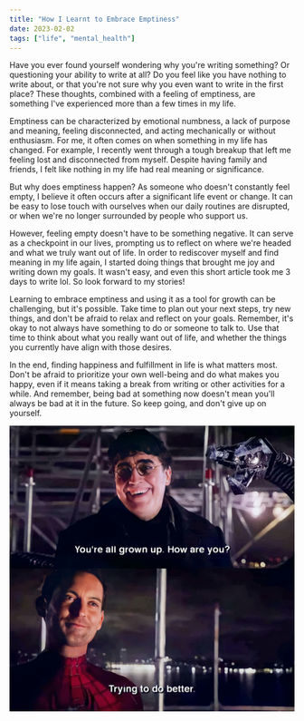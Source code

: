 ```yaml
---
title: "How I Learnt to Embrace Emptiness"
date: 2023-02-02
tags: ["life", "mental_health"]
---
```


Have you ever found yourself wondering why you're writing something? Or questioning your ability to write at all? Do you feel like you have nothing to write about, or that you're not sure why you even want to write in the first place? These thoughts, combined with a feeling of emptiness, are something I've experienced more than a few times in my life.

Emptiness can be characterized by emotional numbness, a lack of purpose and meaning, feeling disconnected, and acting mechanically or without enthusiasm. For me, it often comes on when something in my life has changed. For example, I recently went through a tough breakup that left me feeling lost and disconnected from myself. Despite having family and friends, I felt like nothing in my life had real meaning or significance.

But why does emptiness happen? As someone who doesn't constantly feel empty, I believe it often occurs after a significant life event or change. It can be easy to lose touch with ourselves when our daily routines are disrupted, or when we're no longer surrounded by people who support us.

However, feeling empty doesn't have to be something negative. It can serve as a checkpoint in our lives, prompting us to reflect on where we're headed and what we truly want out of life. In order to rediscover myself and find meaning in my life again, I started doing things that brought me joy and writing down my goals. It wasn't easy, and even this short article took me 3 days to write lol. So look forward to my stories!

Learning to embrace emptiness and using it as a tool for growth can be challenging, but it's possible. Take time to plan out your next steps, try new things, and don't be afraid to relax and reflect on your goals. Remember, it's okay to not always have something to do or someone to talk to. Use that time to think about what you really want out of life, and whether the things you currently have align with those desires.

In the end, finding happiness and fulfillment in life is what matters most. Don't be afraid to prioritize your own well-being and do what makes you happy, even if it means taking a break from writing or other activities for a while. And remember, being bad at something now doesn't mean you'll always be bad at it in the future. So keep going, and don't give up on yourself.

![trying_to_do_better.png](/blogs/trying_to_do_better.png)